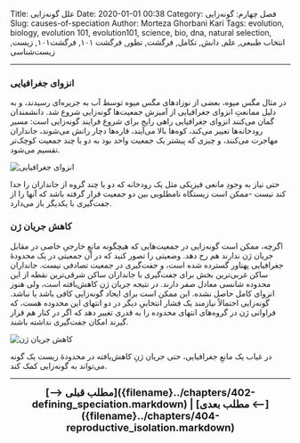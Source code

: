 Title: علل گونه‌زایی
Date: 2020-01-01 00:38
Category: فصل چهارم: گونه‌زایی
Slug: causes-of-speciation
Author: Morteza Ghorbani Kari
Tags: evolution, biology, evolution 101, evolution101, science, bio, dna, natural selection, انتخاب طبیعی, علم, دانش, تکامل, فرگشت, تطور, فرگشت ۱۰۱, فرگشت۱۰۱, زیست, زیست‌شناسی

------
### انزوای جغرافیایی

در مثال مگس میوه، بعضی از نوزادهای مگس میوه توسط آب به جزیره‌ای رسیدند، و به دلیل ممانعتِ انزوای جغرافیایی از آمیزش جمعیت‌ها گونه‌زایی شروع شد. دانشمندان گمان می‌کنند انزوای جغرافیایی راهی رایج برای شروع فرایند گونه‌زایی است: مسیر رودخانه‌ها تغییر می‌کند، کوه‌ها بالا می‌آیند، قاره‌ها دچار رانش می‌شوند، جانداران مهاجرت می‌کنند، و چیزی که پیشتر یک جمعیت واحد بود به دو یا چند جمعیت کوچک‌تر تقسیم می‌شود.

![انزوای جغرافیایی]({static}/images/43-1.gif)

حتی نیاز به وجودِ مانعی فیزیکی مثل یک رودخانه که دو یا چند گروه از جانداران را جدا کند نیست -ممکن است زیستگاه نامطلوبی بین دو جمعیت قرار گرفته باشد که آنها را از جفت‌گیری با یکدیگر باز می‌دارد.

### کاهش جریان ژن

اگرچه، ممکن است گونه‌زایی در جمعیت‌هایی که هیچگونه مانعِ خارجیِ خاصی در مقابل جریان ژن ندارند هم رخ دهد. وضعیتی را تصور کنید که در آن جمعیتی در یک محدودهٔ جغرافیایی پهناور گسترده شده است، و جفت‌گیری در جمعیت تصادفی نیست. جانداران ساکن غربی‌ترین بخش برای جفت‌گیری با جانداران ساکن شرقی‌ترین نقطه از این محدوده شانسی معادل صفر دارند. در نتیجه جریان ژن کاهش‌یافته است، ولی هنوز انزوای کامل حاصل نشده. این ممکن است برای ایجاد گونه‌زایی کافی باشد یا نباشد. گونه‌زایی احتمالاً نیازمند یک فشار انتخابیِ دیگر در دو انتهای این محدوده هست، که فراوانی ژن در گروه‌های انتهای محدوده را به قدری تغییر دهد که اگر در کنار هم قرار گیرند امکان جفت‌گیری نداشته باشند.

![کاهش جریان ژن]({static}/images/43-2.gif)

در غیاب یک مانعِ جغرافیایی، حتی جریان ژنِ کاهش‌یافته در محدودهٔ زیست یک گونه می‌تواند به گونه‌زایی کمک کند.

------
<center>
    <font size="4">
        <b>
            [⟶ مطلب قبلی]({filename}../chapters/402-defining_speciation.markdown) | [مطلب بعدی ⟵]({filename}../chapters/404-reproductive_isolation.markdown) 
        </b>
    </font>
</center>